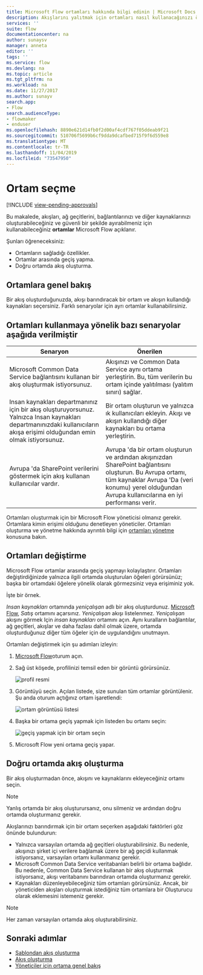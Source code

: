 ```yaml
---
title: Microsoft Flow ortamları hakkında bilgi edinin | Microsoft Docs
description: Akışlarını yalıtmak için ortamları nasıl kullanacağınızı öğrenin
services: ''
suite: flow
documentationcenter: na
author: sunaysv
manager: anneta
editor: ''
tags: ''
ms.service: flow
ms.devlang: na
ms.topic: article
ms.tgt_pltfrm: na
ms.workload: na
ms.date: 11/27/2017
ms.author: sunayv
search.app:
- Flow
search.audienceType:
- flowmaker
- enduser
ms.openlocfilehash: 8890e621d14fb0f2d00af4cdf767f05ddeab9f21
ms.sourcegitcommit: 510706f5699b6cf9dda9dcafbed715f9f6d559e8
ms.translationtype: MT
ms.contentlocale: tr-TR
ms.lasthandoff: 11/04/2019
ms.locfileid: "73547950"
---
```

# <a name="choosing-an-environment"></a>Ortam seçme
[!INCLUDE [view-pending-approvals](includes/cc-rebrand.md)]

Bu makalede, akışları, ağ geçitlerini, bağlantılarınızı ve diğer kaynaklarınızı oluşturabileceğiniz ve güvenli bir şekilde ayırabilmeniz için kullanabileceğiniz **ortamlar** Microsoft Flow açıklanır.

Şunları öğreneceksiniz:

* Ortamların sağladığı özellikler.
* Ortamlar arasında geçiş yapma.
* Doğru ortamda akış oluşturma.

## <a name="environments-overview"></a>Ortamlara genel bakış

Bir akış oluşturduğunuzda, akışı barındıracak bir ortam ve akışın kullandığı kaynakları seçersiniz. Farklı senaryolar için ayrı ortamlar kullanabilirsiniz.

## <a name="here-are-a-few-scenarios-for-using-environments"></a>Ortamları kullanmaya yönelik bazı senaryolar aşağıda verilmiştir

Senaryon|Önerilen
-----|-----
Microsoft Common Data Service bağlantısını kullanan bir akış oluşturmak istiyorsunuz.|Akışınızı ve Common Data Service aynı ortama yerleştirin. Bu, tüm verilerin bu ortam içinde yalıtılması (yalıtım sınırı) sağlar.
Insan kaynakları departmanınız için bir akış oluşturuyorsunuz. Yalnızca Insan kaynakları departmanınızdaki kullanıcıların akışa erişimi olduğundan emin olmak istiyorsunuz.|Bir ortam oluşturun ve yalnızca ık kullanıcıları ekleyin. Akışı ve akışın kullandığı diğer kaynakları bu ortama yerleştirin.
Avrupa 'da SharePoint verilerini göstermek için akış kullanan kullanıcılar vardır.|Avrupa 'da bir ortam oluşturun ve ardından akışınızdan SharePoint bağlantısını oluşturun. Bu Avrupa ortamı, tüm kaynaklar Avrupa 'Da (veri konumu) yerel olduğundan Avrupa kullanıcılarına en iyi performansı verir.

Ortamları oluşturmak için bir Microsoft Flow yöneticisi olmanız gerekir. Ortamlara kimin erişimi olduğunu denetleyen yöneticiler. Ortamları oluşturma ve yönetme hakkında ayrıntılı bilgi için [ortamları yönetme](environments-overview-admin.md) konusuna bakın.

## <a name="switching-environments"></a>Ortamları değiştirme

Microsoft Flow ortamlar arasında geçiş yapmayı kolaylaştırır. Ortamları değiştirdiğinizde yalnızca ilgili ortamda oluşturulan öğeleri görürsünüz; başka bir ortamdaki öğelere yönelik olarak görmezsiniz veya erişiminiz yok.

İşte bir örnek.

*Insan kaynakları* ortamında *yeniçalışan* adlı bir akış oluşturdunuz. [Microsoft Flow](https://flow.microsoft.com), *Satış* ortamını açarsınız. *Yeniçalışan* akışı listelenmez. *Yeniçalışan* akışını görmek Için *insan kaynakları* ortamını açın. Aynı kuralların bağlantılar, ağ geçitleri, akışlar ve daha fazlası dahil olmak üzere, ortamda oluşturduğunuz diğer tüm öğeler için de uygulandığını unutmayın.

Ortamları değiştirmek için şu adımları izleyin:

1. [Microsoft Flow](https://flow.microsoft.com)oturum açın.
1. Sağ üst köşede, profilinizi temsil eden bir görüntü görürsünüz.

   ![profil resmi](./media/environments-overview-maker/default-environment.png)

1. Görüntüyü seçin. Açılan listede, size sunulan tüm ortamlar görüntülenir. Şu anda oturum açtığınız ortam işaretlendi:

   ![ortam görüntüsü listesi](./media/environments-overview-maker/all-environments.png)
1. Başka bir ortama geçiş yapmak için listeden bu ortamı seçin:

   ![geçiş yapmak için bir ortam seçin](./media/environments-overview-maker/select-europe.png)
1. Microsoft Flow yeni ortama geçiş yapar.

## <a name="create-flows-in-the-right-environment"></a>Doğru ortamda akış oluşturma

Bir akış oluşturmadan önce, akışını ve kaynaklarını ekleyeceğiniz ortamı seçin.

> [!NOTE]
> Yanlış ortamda bir akış oluşturursanız, onu silmeniz ve ardından doğru ortamda oluşturmanız gerekir.

Akışlarınızı barındırmak için bir ortam seçerken aşağıdaki faktörleri göz önünde bulundurun:

* Yalnızca varsayılan ortamda ağ geçitleri oluşturabilirsiniz. Bu nedenle, akışınızı şirket içi verilere bağlamak üzere bir ağ geçidi kullanmak istiyorsanız, varsayılan ortamı kullanmanız gerekir.
* Microsoft Common Data Service veritabanları belirli bir ortama bağlıdır. Bu nedenle, Common Data Service kullanan bir akış oluşturmak istiyorsanız, akışı veritabanını barındıran ortamda oluşturmanız gerekir.
* Kaynakları düzenleyebileceğiniz tüm ortamları görürsünüz. Ancak, bir yöneticiden akışları oluşturmak istediğiniz tüm ortamlara bir Oluşturucu olarak eklemesini istemeniz gerekir.

> [!NOTE]
> Her zaman varsayılan ortamda akış oluşturabilirsiniz.

## <a name="next-steps"></a>Sonraki adımlar

* [Şablondan akış oluşturma](get-started-logic-template.md)
* [Akış oluşturma](get-started-logic-flow.md)
* [Yöneticiler için ortama genel bakış](environments-overview-admin.md)
